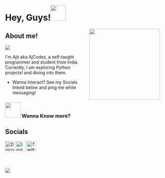 <h1>Hey, Guys!<img src="https://c.tenor.com/4P02Cdfd26MAAAAj/baby-yoda-so-cute.gif" width="50"></h1>
<img align='right' src="https://media.tenor.com/images/b7939d73d32cb3ce5e48a80dd35dc599/tenor.gif" width="230px" height = "230px">

<h2><b> About me! </b><br></h2> 

![](https://komarev.com/ghpvc/?username=AjCodez&label=PROFILE+VIEWS)


I'm Ajit aka AjCodez, a self-taught programmer and student from India. Currently, I am exploring Python projects! and diving into them.

- Wanna Interact? See my Socials linked below and ping me while messaging! 
<h3><img src="https://media.giphy.com/media/VgCDAzcKvsR6OM0uWg/giphy.gif" width="50"> Wanna Know more?



<h2>Socials</h2>

[<img align="left" alt="Discord: Ajit Singhal#2950" width="32px" src="https://cdn.discordapp.com/attachments/843124873601482783/884735932509618176/kisspng-portable-network-graphics-computer-icons-transpare-braingoodgames-5c9d9c5093e378.86170678155.png" />][discord]

[discord]: https://discordapp.com/users/435378124633669633
[<img align="left" alt="Instagram: ajit_singhal_" width="32px" src="https://cdn.discordapp.com/attachments/843124873601482783/884737051281457152/580b57fcd9996e24bc43c521.png" />][instagram]

[instagram]: https://www.instagram.com/ajit_singhal_/
[<img align="left" alt="Twitter: ajit_singhal_" width="32px" src="https://cdn.discordapp.com/attachments/843124873601482783/884737854524239892/twitter-logo-png-5860.png" />][twitter]

[twitter]: https://twitter.com/Ajit_Singhal_
<br>
<h1> </h1>
<br>



<img align="center" src="https://github-readme-stats.vercel.app/api/top-langs/?username=AjCodez&layout=compact&card_width=443&show_icons=true&show_icons=true&theme=calm&hide_border=true"/><br>
